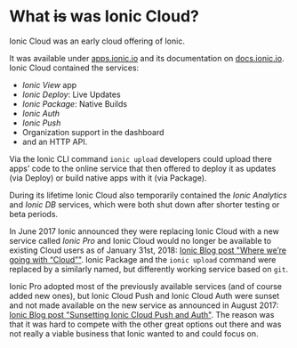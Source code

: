 # What <strike>is</strike> was Ionic Cloud?

Ionic Cloud was an early cloud offering of Ionic. 

It was available under [apps.ionic.io](https://apps.ionic.io) and its documentation on [docs.ionic.io](http://docs.ionic.io/). Ionic Cloud contained the services:

* _Ionic View_ app
* _Ionic Deploy_: Live Updates
* _Ionic Package_: Native Builds
* _Ionic Auth_
* _Ionic Push_
* Organization support in the dashboard 
* and an HTTP API. 

Via the Ionic CLI command `ionic upload` developers could upload there apps' code to the online service that then offered to deploy it as updates (via Deploy) or build native apps with it (via Package).

During its lifetime Ionic Cloud also temporarily contained the _Ionic Analytics_ and _Ionic DB_ services, which were both shut down after shorter testing or beta periods.

In June 2017 Ionic announced they were replacing Ionic Cloud with a new service called _Ionic Pro_ and Ionic Cloud would no longer be available to existing Cloud users as of January 31st, 2018: [Ionic Blog post "Where we’re going with “Cloud”"](http://blog.ionicframework.com/where-were-going-with-cloud/). Ionic Package and the `ionic upload` command were replaced by a similarly named, but differently working service based on `git`.

Ionic Pro adopted most of the previously available services (and of course added new ones), but Ionic Cloud Push and Ionic Cloud Auth were sunset and not made available on the new service as announced in August 2017: [Ionic Blog post "Sunsetting Ionic Cloud Push and Auth"](http://blog.ionicframework.com/sunsetting-ionic-cloud-push-and-auth/). The reason was that it was hard to compete with the other great options out there and was not really a viable business that Ionic wanted to and could focus on.

